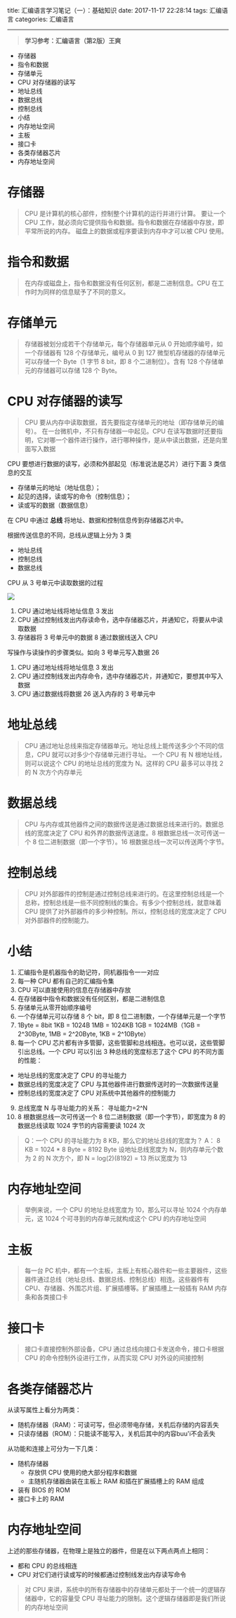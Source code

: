 title: 汇编语言学习笔记（一）：基础知识
date: 2017-11-17 22:28:14
tags: 汇编语言
categories: 汇编语言

---

> **学习参考：汇编语言（第2版）王爽**

 + 存储器
 + 指令和数据
 + 存储单元
 + CPU 对存储器的读写
 + 地址总线
 + 数据总线
 + 控制总线
 + 小结
 + 内存地址空间
 + 主板
 + 接口卡
 + 各类存储器芯片
 + 内存地址空间

<!-- more -->

# 存储器

> CPU 是计算机的核心部件，控制整个计算机的运行并进行计算。
> 要让一个 CPU 工作，就必须向它提供指令和数据。指令和数据在存储器中存放，即平常所说的内存。
> 磁盘上的数据或程序要读到内存中才可以被 CPU 使用。

# 指令和数据

> 在内存或磁盘上，指令和数据没有任何区别，都是二进制信息。CPU 在工作时为同样的信息赋予了不同的意义。

# 存储单元

> 存储器被划分成若干个存储单元，每个存储器单元从 0 开始顺序编号，如一个存储器有 128 个存储单元，编号从 0 到 127
> 微型机存储器的存储单元可以存储一个 Byte（1 字节 8 bit，即 8 个二进制位）。含有 128 个存储单元的存储器可以存储 128 个 Byte。

# CPU 对存储器的读写

> CPU 要从内存中读取数据，首先要指定存储单元的地址（即存储单元的编号）。
> 在一台微机中，不只有存储器一中起见。CPU 在读写数据时还要指明，它对哪一个器件进行操作，进行哪种操作，是从中读出数据，还是向里面写入数据

CPU 要想进行数据的读写，必须和外部起见（标准说法是芯片）进行下面 3 类信息的交互

 + 存储单元的地址（地址信息）；
 + 起见的选择，读或写的命令（控制信息）；
 + 读或写的数据（数据信息）


 在 CPU 中通过 **总线** 将地址、数据和控制信息传到存储器芯片中。
 
 根据传送信息的不同，总线从逻辑上分为 3 类
  
   + 地址总线
   + 控制总线
   + 数据总线
   
CPU 从 3 号单元中读取数据的过程

![](https://ws1.sinaimg.cn/large/0067fiZ7ly1fljseen73zj30im0bnq3e.jpg)

 1. CPU 通过地址线将地址信息 3 发出
 2. CPU 通过控制线发出内存读命令，选中存储器芯片，并通知它，将要从中读取数据
 3. 存储器将 3 号单元中的数据 8 通过数据线送入 CPU
 
写操作与读操作的步骤类似。如向 3 号单元写入数据 26

 1. CPU 通过地址线将地址信息 3 发出
 2. CPU 通过控制线发出内存命令，选中存储器芯片，并通知它，要想其中写入数据
 3. CPU 通过数据线将数据 26 送入内存的 3 号单元中
 

# 地址总线

> CPU 通过地址总线来指定存储器单元。地址总线上能传送多少个不同的信息，CPU 就可以对多少个存储单元进行寻址。
> 一个 CPU 有 N 根地址线，则可以说这个 CPU 的地址总线的宽度为 N。这样的 CPU 最多可以寻找 2 的 N 次方个内存单元

# 数据总线

> CPU 与内存或其他器件之间的数据传送是通过数据总线来进行的。数据总线的宽度决定了 CPU 和外界的数据传送速度。8 根数据总线一次可传送一个 8 位二进制数据（即一个字节）。16 根数据总线一次可以传送两个字节。

# 控制总线

> CPU 对外部器件的控制是通过控制总线来进行的。在这里控制总线是一个总称，控制总线是一些不同控制线的集合。有多少个控制总线，就意味着 CPU 提供了对外部器件的多少种控制。所以，控制总线的宽度决定了 CPU 对外部器件的控制能力。

# 小结

 1. 汇编指令是机器指令的助记符，同机器指令一一对应
 2. 每一种 CPU 都有自己的汇编指令集
 3. CPU 可以直接使用的信息在存储器中存放
 4. 在存储器中指令和数据没有任何区别，都是二进制信息
 5. 存储单元从零开始顺序编号
 6. 一个存储单元可以存储 8 个 bit，即 8 位二进制数，一个存储单元是一个字节
 7. 1Byte = 8bit  1KB = 1024B  1MB = 1024KB  1GB = 1024MB（1GB = 2^30Byte, 1MB = 2^20Byte, 1KB = 2^10Byte）
 8. 每一个 CPU 芯片都有许多管脚，这些管脚和总线相连。也可以说，这些管脚引出总线。一个 CPU 可以引出 3 种总线的宽度标志了这个 CPU 的不同方面的性能：
   + 地址总线的宽度决定了 CPU 的寻址能力
   + 数据总线的宽度决定了 CPU 与其他器件进行数据传送时的一次数据传送量
   + 控制总线的宽度决定了 CPU 对系统中其他器件的控制能力
 9. 总线宽度 N 与寻址能力的关系： 寻址能力=2^N
 10. 8 根数据总线一次可传送一个 8 位二进制数据（即一个字节），即宽度为 8 的数据总线读取 1024 字节的内容需要读 1024 次

> Q：一个 CPU 的寻址能力为 8 KB，那么它的地址总线的宽度为？
A：
8 KB = 1024 * 8 Byte = 8192 Byte
设地址总线宽度为 N，则内存单元个数为 2 的 N 次方个，即 N = log(2)(8192) = 13
所以宽度为 13

# 内存地址空间

> 举例来说，一个 CPU 的地址总线宽度为 10，那么可以寻址 1024 个内存单元，这 1024 个可寻到的内存单元就构成这个 CPU 的内存地址空间

# 主板

> 每一台 PC 机中，都有一个主板，主板上有核心器件和一些主要器件，这些器件通过总线（地址总线、数据总线、控制总线）相连。这些器件有 CPU、存储器、外围芯片组、扩展插槽等。扩展插槽上一般插有 RAM 内存条和各类接口卡

# 接口卡

> 接口卡直接控制外部设备，CPU 通过总线向接口卡发送命令，接口卡根据 CPU 的命令控制外设进行工作，从而实现 CPU 对外设的间接控制

# 各类存储器芯片

从读写属性上看分为两类：

 + 随机存储器（RAM）：可读可写，但必须带电存储，关机后存储的内容丢失
 + 只读存储器（ROM）：只能读不能写入，关机后其中的内容buu'i不会丢失
 

从功能和连接上可分为一下几类：

 + 随机存储器
   - 存放供 CPU 使用的绝大部分程序和数据
   - 主随机存储器由装在主板上 RAM 和插在扩展插槽上的 RAM 组成
 + 装有 BIOS 的 ROM
 + 接口卡上的 RAM
 
# 内存地址空间

上述的那些存储器，在物理上是独立的器件，但是在以下两点两点上相同：
 
 + 都和 CPU 的总线相连
 + CPU 对它们进行读或写的时候都通过控制线发出内存读写命令

> 对 CPU 来讲，系统中的所有存储器中的存储单元都处于一个统一的逻辑存储器中，它的容量受 CPU 寻址能力的限制。这个逻辑存储器即是我们所说的内存地址空间